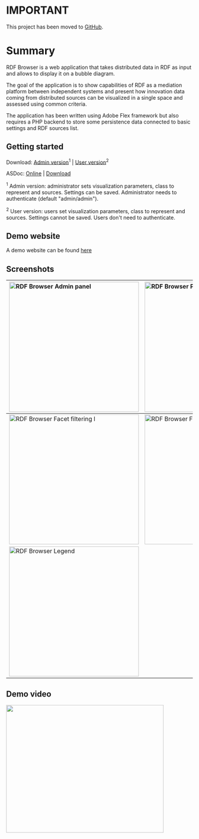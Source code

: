 # IMPORTANT #
This project has been moved to [GitHub](https://github.com/fertapric/rdf-browser).

# Summary #

RDF Browser is a web application that takes distributed data in RDF as input and allows to display it on a bubble diagram.

The goal of the application is to show capabilities of RDF as a mediation platform between independent systems and present how innovation data coming from distributed sources can be visualized in a single space and assessed using common criteria.

The application has been written using Adobe Flex framework but also requires a PHP backend to store some persistence data connected to basic settings and RDF sources list.

## Getting started ##

Download: [Admin version](http://code.google.com/p/rdf-browser/downloads/detail?name=rdfbrowser-admin_v12.tar.gz)<sup>1</sup> | [User version](http://code.google.com/p/rdf-browser/downloads/detail?name=rdfbrowser-no-admin_v12.tar.gz)<sup>2</sup>

ASDoc: [Online](http://www.fernandotapiarico.com/apps/rdfbrowser/asdoc) | [Download](http://code.google.com/p/rdf-browser/downloads/detail?name=rdfbrowser-asdoc_v12.tar.gz)

<sup>1</sup> Admin version: administrator sets visualization parameters, class to represent and sources. Settings can be saved. Administrator needs to authenticate (default "admin/admin").


<sup>2</sup> User version: users set visualization parameters, class to represent and sources. Settings cannot be saved. Users don't need to authenticate.

## Demo website ##

A demo website can be found [here](http://www.fernandotapiarico.com/apps/rdfbrowser)

## Screenshots ##

|<a href='http://www.fernandotapiarico.com/apps/rdfbrowser/img/admin.png'><img src='http://www.fernandotapiarico.com/apps/rdfbrowser/img/admin.png' title='RDF Browser Admin panel' width='350' /></a>|<a href='http://www.fernandotapiarico.com/apps/rdfbrowser/img/png.png'><img src='http://www.fernandotapiarico.com/apps/rdfbrowser/img/png.png' title='RDF Browser PNG Export option' width='350' /></a>|
|:----------------------------------------------------------------------------------------------------------------------------------------------------------------------------------------------------|:------------------------------------------------------------------------------------------------------------------------------------------------------------------------------------------------------|
|<a href='http://www.fernandotapiarico.com/apps/rdfbrowser/img/facet1.png'><img src='http://www.fernandotapiarico.com/apps/rdfbrowser/img/facet1.png' title='RDF Browser Facet filtering I' width='350' /></a>|<a href='http://www.fernandotapiarico.com/apps/rdfbrowser/img/facet2.png'><img src='http://www.fernandotapiarico.com/apps/rdfbrowser/img/facet2.png' title='RDF Browser Facet filtering II' width='350' /></a>|
|<a href='http://www.fernandotapiarico.com/apps/rdfbrowser/img/legend.png'><img src='http://www.fernandotapiarico.com/apps/rdfbrowser/img/legend.png' title='RDF Browser Legend' width='350' /></a>   |

## Demo video ##

<a href='http://www.youtube.com/watch?feature=player_embedded&v=ZFIGiQ3mk_k' target='_blank'><img src='http://img.youtube.com/vi/ZFIGiQ3mk_k/0.jpg' width='425' height=344 /></a>